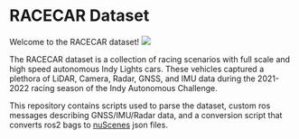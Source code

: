 # RACECAR Dataset
Welcome to the RACECAR dataset!
![](https://user-images.githubusercontent.com/25155124/222313249-147a2e71-85da-42de-ac57-becb97a47dbf.png)

The RACECAR dataset is a collection of racing scenarios with full scale and high speed autonomous Indy Lights cars. These vehicles captured a plethora of LiDAR, Camera, Radar, GNSS, and IMU data during the 2021-2022 racing season of the Indy Autonomous Challenge.

This repository contains scripts used to parse the dataset, custom ros messages describing GNSS/IMU/Radar data, and a conversion script that converts ros2 bags to [nuScenes](https://www.nuscenes.org/nuscenes) json files.
